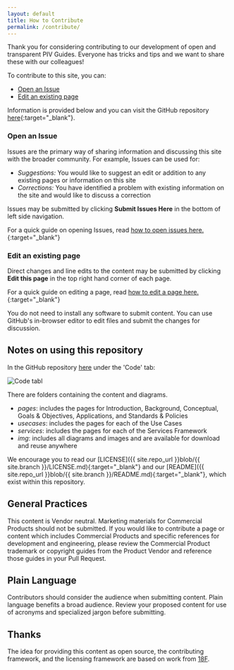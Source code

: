 ```yaml
---
layout: default
title: How to Contribute
permalink: /contribute/
---
```


Thank you for considering contributing to our development of open and transparent PIV Guides.  Everyone has tricks and tips and we want to share these with our colleagues! 

To contribute to this site, you can:

- [Open an Issue](#open-an-issue)
- [Edit an existing page](#edit-an-existing-page)


Information is provided below and you can visit the GitHub repository [here]({{site.repo_url}}){:target="_blank"}. 

### Open an Issue

Issues are the primary way of sharing information and discussing this site with the broader community. For example, Issues can be used for:

* _Suggestions:_ You would like to suggest an edit or addition to any existing pages or information on this site
* _Corrections:_ You have identified a problem with existing information on the site and would like to discuss a correction

Issues may be submitted by clicking **Submit Issues Here** in the bottom of left side navigation. 

For a quick guide on opening Issues, read [how to open issues here.]({{site.baseurl}}/openissue/){:target="_blank"}

### Edit an existing page

Direct changes and line edits to the content may be submitted by clicking **Edit this page** in the top right hand corner of each page. 

For a quick guide on editing a page, read [how to edit a page here.]({{site.baseurl}}/editpage/){:target="_blank"}

You do not need to install any software to submit content. You can use GitHub's in-browser editor to edit files and submit the changes for discussion. 

## Notes on using this repository

In the GitHub repository [here]({{site.repo_url}}) under the 'Code' tab:

![Code tabl]({{site.baseurl}}/assets/img/code_tab.png)

There are folders containing the content and diagrams. 

*  _pages_: includes the pages for Introduction, Background, Conceptual, Goals & Objectives, Applications, and Standards & Policies
* _usecases_: includes the pages for each of the Use Cases
* _services_: includes the pages for each of the Services Framework 
* _img_: includes all diagrams and images and are available for download and reuse anywhere

We encourage you to read our [LICENSE]({{ site.repo_url }}blob/{{ site.branch }}/LICENSE.md){:target="_blank"} and our [README]({{ site.repo_url }}blob/{{ site.branch }}/README.md){:target="_blank"}, which exist within this repository.  

##  General Practices

This content is Vendor neutral. Marketing materials for Commercial Products should not be submitted. If you would like to contribute a page or content which includes Commercial Products and specific references for development and engineering, please review the Commercial Product trademark or copyright guides from the Product Vendor and reference those guides in your Pull Request.  

## Plain Language

Contributors should consider the audience when submitting content. Plain language benefits a broad audience. Review your proposed content for use of acronyms and specialized jargon before submitting.

##  Thanks

The idea for providing this content as open source, the contributing framework, and the licensing framework are based on work from [18F](https://18f.gsa.gov).


